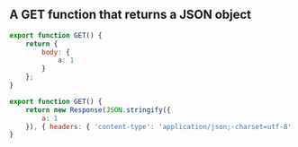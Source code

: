 ## A GET function that returns a JSON object

```js before
export function GET() {
	return {
		body: {
			a: 1
		}
	};
}
```

```js after
export function GET() {
	return new Response(JSON.stringify({
		a: 1
	}), { headers: { 'content-type': 'application/json;·charset=utf-8' } });
}
```